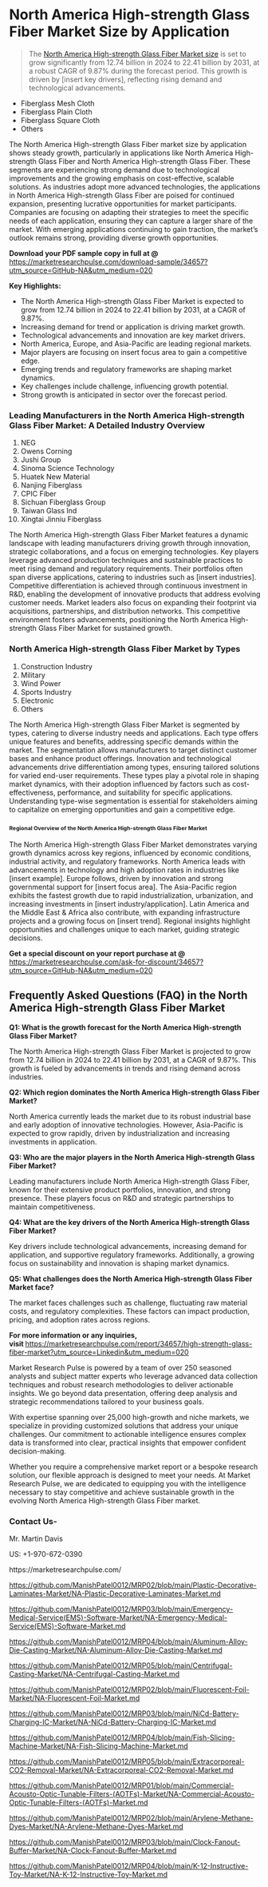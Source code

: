 <h1>North America High-strength Glass Fiber Market&nbsp;Size by Application</h1><blockquote><p>The <a href="https://marketresearchpulse.com/download-sample/34657?utm_source=GitHub-NA&amp;utm_medium=020">North America High-strength Glass Fiber Market size</a> is set to grow significantly from 12.74 billion in 2024 to 22.41 billion by 2031, at a robust CAGR of 9.87% during the forecast period. This growth is driven by [insert key drivers], reflecting rising demand and technological advancements.</p></blockquote><ul><li>Fiberglass Mesh Cloth<li> Fiberglass Plain Cloth<li> Fiberglass Square Cloth<li> Others</li></ul><p>The North America High-strength Glass Fiber market size by application shows steady growth, particularly in applications like North America High-strength Glass Fiber and North America High-strength Glass Fiber. These segments are experiencing strong demand due to technological improvements and the growing emphasis on cost-effective, scalable solutions. As industries adopt more advanced technologies, the applications in North America High-strength Glass Fiber are poised for continued expansion, presenting lucrative opportunities for market participants. Companies are focusing on adapting their strategies to meet the specific needs of each application, ensuring they can capture a larger share of the market. With emerging applications continuing to gain traction, the market’s outlook remains strong, providing diverse growth opportunities.</p><p><strong>Download your PDF sample copy in full at @ </strong><a href="https://marketresearchpulse.com/download-sample/34657?utm_source=GitHub-NA&amp;utm_medium=020">https://marketresearchpulse.com/download-sample/34657?utm_source=GitHub-NA&amp;utm_medium=020</a></p><p><strong>Key Highlights: </strong></p><ul><li>The North America High-strength Glass Fiber Market is expected to grow from 12.74 billion in 2024 to 22.41 billion by 2031, at a CAGR of 9.87%.</li><li>Increasing demand for trend or application is driving market growth.</li><li>Technological advancements and innovation are key market drivers.</li><li>North America, Europe, and Asia-Pacific are leading regional markets.</li><li>Major players are focusing on insert focus area to gain a competitive edge.</li><li>Emerging trends and regulatory frameworks are shaping market dynamics.</li><li>Key challenges include challenge, influencing growth potential.</li><li>Strong growth is anticipated in sector over the forecast period.</li></ul><h3>Leading Manufacturers in the North America High-strength Glass Fiber Market: A Detailed Industry Overview</h3><ol><li>NEG</li><li>Owens Corning</li><li>Jushi Group</li><li>Sinoma Science Technology</li><li>Huatek New Material</li><li>Nanjing Fiberglass</li><li>CPIC Fiber</li><li>Sichuan Fiberglass Group</li><li>Taiwan Glass Ind</li><li>Xingtai Jinniu Fiberglass</li></ol><div class="flex max-w-full flex-col flex-grow"><div class="min-h-8 text-message flex w-full flex-col items-end gap-2 whitespace-normal break-words [.text-message+&amp;]:mt-5" dir="auto" data-message-author-role="assistant" data-message-id="fd8432e4-4910-450d-b182-61b7bfb0a01f" data-message-model-slug="gpt-4o"><div class="flex w-full flex-col gap-1 empty:hidden first:pt-[3px]"><div class="markdown prose w-full break-words dark:prose-invert light"><p>The North America High-strength Glass Fiber Market features a dynamic landscape with leading manufacturers driving growth through innovation, strategic collaborations, and a focus on emerging technologies. Key players leverage advanced production techniques and sustainable practices to meet rising demand and regulatory requirements. Their portfolios often span diverse applications, catering to industries such as [insert industries]. Competitive differentiation is achieved through continuous investment in R&amp;D, enabling the development of innovative products that address evolving customer needs. Market leaders also focus on expanding their footprint via acquisitions, partnerships, and distribution networks. This competitive environment fosters advancements, positioning the North America High-strength Glass Fiber Market for sustained growth.</p></div></div></div></div><h3>North America High-strength Glass Fiber Market by Types</h3><ol><li>Construction Industry<li> Military<li> Wind Power<li> Sports Industry<li> Electronic<li> Others</li></ol><div class="flex max-w-full flex-col flex-grow"><div class="min-h-8 text-message flex w-full flex-col items-end gap-2 whitespace-normal break-words [.text-message+&amp;]:mt-5" dir="auto" data-message-author-role="assistant" data-message-id="084470be-0bb7-4664-bddf-5156b4f41249" data-message-model-slug="gpt-4o-mini"><div class="flex w-full flex-col gap-1 empty:hidden first:pt-[3px]"><div class="markdown prose w-full break-words dark:prose-invert light"><p>The North America High-strength Glass Fiber Market is segmented by types, catering to diverse industry needs and applications. Each type offers unique features and benefits, addressing specific demands within the market. The segmentation allows manufacturers to target distinct customer bases and enhance product offerings. Innovation and technological advancements drive differentiation among types, ensuring tailored solutions for varied end-user requirements. These types play a pivotal role in shaping market dynamics, with their adoption influenced by factors such as cost-effectiveness, performance, and suitability for specific applications. Understanding type-wise segmentation is essential for stakeholders aiming to capitalize on emerging opportunities and gain a competitive edge.</p></div></div></div></div><h3><span style="font-size: 11px;">Regional Overview of the North America High-strength Glass Fiber Market</span></h3><div class="flex max-w-full flex-col flex-grow"><div class="min-h-8 text-message flex w-full flex-col items-end gap-2 whitespace-normal break-words [.text-message+&amp;]:mt-5" dir="auto" data-message-author-role="assistant" data-message-id="e9038762-ce64-4e30-91c9-9bd413514231" data-message-model-slug="gpt-4o-mini"><div class="flex w-full flex-col gap-1 empty:hidden first:pt-[3px]"><div class="markdown prose w-full break-words dark:prose-invert light"><p>The North America High-strength Glass Fiber Market demonstrates varying growth dynamics across key regions, influenced by economic conditions, industrial activity, and regulatory frameworks. North America leads with advancements in technology and high adoption rates in industries like [insert example]. Europe follows, driven by innovation and strong governmental support for [insert focus area]. The Asia-Pacific region exhibits the fastest growth due to rapid industrialization, urbanization, and increasing investments in [insert industry/application]. Latin America and the Middle East &amp; Africa also contribute, with expanding infrastructure projects and a growing focus on [insert trend]. Regional insights highlight opportunities and challenges unique to each market, guiding strategic decisions.</p></div></div></div></div><p><strong>Get a special discount on your report purchase at @ </strong><a href="https://marketresearchpulse.com/ask-for-discount/34657?utm_source=GitHub-NA&amp;utm_medium=020">https://marketresearchpulse.com/ask-for-discount/34657?utm_source=GitHub-NA&amp;utm_medium=020</a></p><h2>Frequently Asked Questions (FAQ) in the North America High-strength Glass Fiber Market</h2><p><strong>Q1: What is the growth forecast for the North America High-strength Glass Fiber Market?</strong></p><p>The North America High-strength Glass Fiber Market is projected to grow from 12.74 billion in 2024 to 22.41 billion by 2031, at a CAGR of 9.87%. This growth is fueled by advancements in trends and rising demand across industries.</p><p><strong>Q2: Which region dominates the North America High-strength Glass Fiber Market?</strong></p><p>North America currently leads the market due to its robust industrial base and early adoption of innovative technologies. However, Asia-Pacific is expected to grow rapidly, driven by industrialization and increasing investments in application.</p><p><strong>Q3: Who are the major players in the North America High-strength Glass Fiber Market?</strong></p><p>Leading manufacturers include North America High-strength Glass Fiber, known for their extensive product portfolios, innovation, and strong presence. These players focus on R&amp;D and strategic partnerships to maintain competitiveness.</p><p><strong>Q4: What are the key drivers of the North America High-strength Glass Fiber Market?</strong></p><p>Key drivers include technological advancements, increasing demand for application, and supportive regulatory frameworks. Additionally, a growing focus on sustainability and innovation is shaping market dynamics.</p><p><strong>Q5: What challenges does the North America High-strength Glass Fiber Market face?</strong></p><p>The market faces challenges such as challenge, fluctuating raw material costs, and regulatory complexities. These factors can impact production, pricing, and adoption rates across regions.</p><p><strong>For more information or any inquiries, visit&nbsp;</strong><a href="https://marketresearchpulse.com/report/34657/high-strength-glass-fiber-market?utm_source=Linkedin&utm_medium=020">https://marketresearchpulse.com/report/34657/high-strength-glass-fiber-market?utm_source=Linkedin&utm_medium=020</a></p><p>Market Research Pulse is powered by a team of over 250 seasoned analysts and subject matter experts who leverage advanced data collection techniques and robust research methodologies to deliver actionable insights. We go beyond data presentation, offering deep analysis and strategic recommendations tailored to your business goals.</p><p>With expertise spanning over 25,000 high-growth and niche markets, we specialize in providing customized solutions that address your unique challenges. Our commitment to actionable intelligence ensures complex data is transformed into clear, practical insights that empower confident decision-making.</p><p>Whether you require a comprehensive market report or a bespoke research solution, our flexible approach is designed to meet your needs. At Market Research Pulse, we are dedicated to equipping you with the intelligence necessary to stay competitive and achieve sustainable growth in the evolving North America High-strength Glass Fiber market.</p><h3><strong>Contact Us-</strong></h3><p>Mr. Martin Davis</p><p>US: +1-970-672-0390</p><p>https://marketresearchpulse.com/</p><p><a href="https://github.com/ManishPatel0012/MRP02/blob/main/Plastic-Decorative-Laminates-Market/NA-Plastic-Decorative-Laminates-Market.md">https://github.com/ManishPatel0012/MRP02/blob/main/Plastic-Decorative-Laminates-Market/NA-Plastic-Decorative-Laminates-Market.md</a></p><p><a href="https://github.com/ManishPatel0012/MRP03/blob/main/Emergency-Medical-Service(EMS)-Software-Market/NA-Emergency-Medical-Service(EMS)-Software-Market.md">https://github.com/ManishPatel0012/MRP03/blob/main/Emergency-Medical-Service(EMS)-Software-Market/NA-Emergency-Medical-Service(EMS)-Software-Market.md</a></p><p><a href="https://github.com/ManishPatel0012/MRP04/blob/main/Aluminum-Alloy-Die-Casting-Market/NA-Aluminum-Alloy-Die-Casting-Market.md">https://github.com/ManishPatel0012/MRP04/blob/main/Aluminum-Alloy-Die-Casting-Market/NA-Aluminum-Alloy-Die-Casting-Market.md</a></p><p><a href="https://github.com/ManishPatel0012/MRP05/blob/main/Centrifugal-Casting-Market/NA-Centrifugal-Casting-Market.md">https://github.com/ManishPatel0012/MRP05/blob/main/Centrifugal-Casting-Market/NA-Centrifugal-Casting-Market.md</a></p><p><a href="https://github.com/ManishPatel0012/MRP02/blob/main/Fluorescent-Foil-Market/NA-Fluorescent-Foil-Market.md">https://github.com/ManishPatel0012/MRP02/blob/main/Fluorescent-Foil-Market/NA-Fluorescent-Foil-Market.md</a></p><p><a href="https://github.com/ManishPatel0012/MRP03/blob/main/NiCd-Battery-Charging-IC-Market/NA-NiCd-Battery-Charging-IC-Market.md">https://github.com/ManishPatel0012/MRP03/blob/main/NiCd-Battery-Charging-IC-Market/NA-NiCd-Battery-Charging-IC-Market.md</a></p><p><a href="https://github.com/ManishPatel0012/MRP04/blob/main/Fish-Slicing-Machine-Market/NA-Fish-Slicing-Machine-Market.md">https://github.com/ManishPatel0012/MRP04/blob/main/Fish-Slicing-Machine-Market/NA-Fish-Slicing-Machine-Market.md</a></p><p><a href="https://github.com/ManishPatel0012/MRP05/blob/main/Extracorporeal-CO2-Removal-Market/NA-Extracorporeal-CO2-Removal-Market.md">https://github.com/ManishPatel0012/MRP05/blob/main/Extracorporeal-CO2-Removal-Market/NA-Extracorporeal-CO2-Removal-Market.md</a></p><p><a href="https://github.com/ManishPatel0012/MRP01/blob/main/Commercial-Acousto-Optic-Tunable-Filters-(AOTFs)-Market/NA-Commercial-Acousto-Optic-Tunable-Filters-(AOTFs)-Market.md">https://github.com/ManishPatel0012/MRP01/blob/main/Commercial-Acousto-Optic-Tunable-Filters-(AOTFs)-Market/NA-Commercial-Acousto-Optic-Tunable-Filters-(AOTFs)-Market.md</a></p><p><a href="https://github.com/ManishPatel0012/MRP02/blob/main/Arylene-Methane-Dyes-Market/NA-Arylene-Methane-Dyes-Market.md">https://github.com/ManishPatel0012/MRP02/blob/main/Arylene-Methane-Dyes-Market/NA-Arylene-Methane-Dyes-Market.md</a></p><p><a href="https://github.com/ManishPatel0012/MRP03/blob/main/Clock-Fanout-Buffer-Market/NA-Clock-Fanout-Buffer-Market.md">https://github.com/ManishPatel0012/MRP03/blob/main/Clock-Fanout-Buffer-Market/NA-Clock-Fanout-Buffer-Market.md</a></p><p><a href="https://github.com/ManishPatel0012/MRP04/blob/main/K-12-Instructive-Toy-Market/NA-K-12-Instructive-Toy-Market.md">https://github.com/ManishPatel0012/MRP04/blob/main/K-12-Instructive-Toy-Market/NA-K-12-Instructive-Toy-Market.md</a></p>
